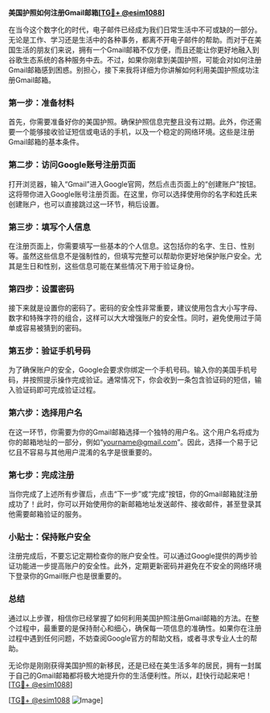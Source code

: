 **美国护照如何注册Gmail邮箱[[TG💪+ @esim1088](https://t.me/s/esim1088)]**

在当今这个数字化的时代，电子邮件已经成为我们日常生活中不可或缺的一部分。无论是工作、学习还是生活中的各种事务，都离不开电子邮件的帮助。而对于在美国生活的朋友们来说，拥有一个Gmail邮箱不仅方便，而且还能让你更好地融入到谷歌生态系统的各种服务中去。不过，如果你刚拿到美国护照，可能会对如何注册Gmail邮箱感到困惑。别担心，接下来我将详细为你讲解如何利用美国护照成功注册Gmail邮箱。

### 第一步：准备材料

首先，你需要准备好你的美国护照。确保护照信息完整且没有过期。此外，你还需要一个能够接收验证短信或电话的手机，以及一个稳定的网络环境。这些是注册Gmail邮箱的基本条件。

### 第二步：访问Google账号注册页面

打开浏览器，输入“Gmail”进入Google官网，然后点击页面上的“创建账户”按钮。这将带你进入Google账号注册页面。在这里，你可以选择使用你的名字和姓氏来创建账户，也可以直接跳过这一环节，稍后设置。

### 第三步：填写个人信息

在注册页面上，你需要填写一些基本的个人信息。这包括你的名字、生日、性别等。虽然这些信息不是强制性的，但填写完整可以帮助你更好地保护账户安全。尤其是生日和性别，这些信息可能在某些情况下用于验证身份。

### 第四步：设置密码

接下来就是设置你的密码了。密码的安全性非常重要，建议使用包含大小写字母、数字和特殊字符的组合，这样可以大大增强账户的安全性。同时，避免使用过于简单或容易被猜到的密码。

### 第五步：验证手机号码

为了确保账户的安全，Google会要求你绑定一个手机号码。输入你的美国手机号码，并按照提示操作完成验证。通常情况下，你会收到一条包含验证码的短信，输入验证码即可完成验证过程。

### 第六步：选择用户名

在这一环节，你需要为你的Gmail邮箱选择一个独特的用户名。这个用户名将成为你的邮箱地址的一部分，例如“yourname@gmail.com”。因此，选择一个易于记忆且不容易与其他用户混淆的名字是很重要的。

### 第七步：完成注册

当你完成了上述所有步骤后，点击“下一步”或“完成”按钮，你的Gmail邮箱就注册成功了！此时，你可以开始使用你的新邮箱地址发送邮件、接收邮件，甚至登录其他需要邮箱验证的服务。

### 小贴士：保持账户安全

注册完成后，不要忘记定期检查你的账户安全性。可以通过Google提供的两步验证功能进一步提高账户的安全性。此外，定期更新密码并避免在不安全的网络环境下登录你的Gmail账户也是很重要的。

### 总结

通过以上步骤，相信你已经掌握了如何利用美国护照注册Gmail邮箱的方法。在整个过程中，最重要的是保持耐心和细心，确保每一项信息的准确性。如果你在注册过程中遇到任何问题，不妨查阅Google官方的帮助文档，或者寻求专业人士的帮助。

无论你是刚刚获得美国护照的新移民，还是已经在美生活多年的居民，拥有一封属于自己的Gmail邮箱都将极大地提升你的生活便利性。所以，赶快行动起来吧！[[TG💪+ @esim1088](https://t.me/s/esim1088)]

[[TG💪+ @esim1088](https://t.me/s/esim1088) ![Image](https://i.postimg.cc/4NQfJmqS/Snipaste-2025-05-13-00-14-12.png)]